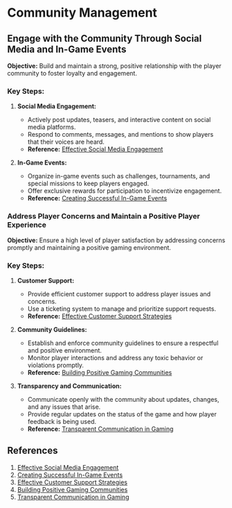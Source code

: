 # Community Management

## Engage with the Community Through Social Media and In-Game Events

**Objective:**
Build and maintain a strong, positive relationship with the player community to foster loyalty and engagement.

### Key Steps:

1. **Social Media Engagement:**
   - Actively post updates, teasers, and interactive content on social media platforms.
   - Respond to comments, messages, and mentions to show players that their voices are heard.
   - **Reference:** [Effective Social Media Engagement](https://blog.hootsuite.com/social-media-engagement/)

2. **In-Game Events:**
   - Organize in-game events such as challenges, tournaments, and special missions to keep players engaged.
   - Offer exclusive rewards for participation to incentivize engagement.
   - **Reference:** [Creating Successful In-Game Events](https://www.gamasutra.com/view/news/286657/Creating_Successful_InGame_Events.php)

### Address Player Concerns and Maintain a Positive Player Experience

**Objective:**
Ensure a high level of player satisfaction by addressing concerns promptly and maintaining a positive gaming environment.

### Key Steps:

1. **Customer Support:**
   - Provide efficient customer support to address player issues and concerns.
   - Use a ticketing system to manage and prioritize support requests.
   - **Reference:** [Effective Customer Support Strategies](https://www.gamedeveloper.com/business/effective-customer-support-strategies-for-game-developers)

2. **Community Guidelines:**
   - Establish and enforce community guidelines to ensure a respectful and positive environment.
   - Monitor player interactions and address any toxic behavior or violations promptly.
   - **Reference:** [Building Positive Gaming Communities](https://www.gdcvault.com/play/1025524/Building-Positive-Communities-Through)

3. **Transparency and Communication:**
   - Communicate openly with the community about updates, changes, and any issues that arise.
   - Provide regular updates on the status of the game and how player feedback is being used.
   - **Reference:** [Transparent Communication in Gaming](https://www.gamasutra.com/view/news/353136/Building_transparency_into_the_gaming_industry.php)

## References

1. [Effective Social Media Engagement](https://blog.hootsuite.com/social-media-engagement/)
2. [Creating Successful In-Game Events](https://www.gamasutra.com/view/news/286657/Creating_Successful_InGame_Events.php)
3. [Effective Customer Support Strategies](https://www.gamedeveloper.com/business/effective-customer-support-strategies-for-game-developers)
4. [Building Positive Gaming Communities](https://www.gdcvault.com/play/1025524/Building-Positive-Communities-Through)
5. [Transparent Communication in Gaming](https://www.gamasutra.com/view/news/353136/Building_transparency_into_the_gaming_industry.php)
